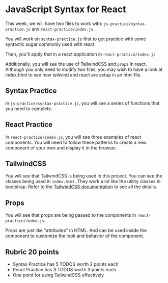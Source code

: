 # JavaScript Syntax for React

This week, we will have two files to work with: `js-practice/syntax-practice.js` and `react-practice/index.js`.

You will work on `syntax-practice.js` first to get practice with some syntactic sugar commonly used with react.

Then, you'll apply that in a react application in `react-practice/index.js`

Additionally, you will see the use of TailwindCSS and `props` in react. Although you only need to modify two files, you may wish to have a look at index.html to see how tailwind and react are setup in an html file.

## Syntax Practice

In `js-practice/syntax-practice.js`, you will see a series of functions that you need to complete.

## React Practice

In `react-practice/index.js`, you will see three examples of react components. You will need to follow these patterns to create a new component of your own and display it in the browser.

## TailwindCSS

You will see that TailwindCSS is being used in this project. You can see the classes being used in `index.html`. They work a lot like the utility classes in bootstrap. Refer to the [TailwindCSS documentation](https://tailwindcss.com/docs) to see all the details.

## Props

You will see that props are being passed to the components in `react-practice/index.js`. 

Props are just like "attributes" in HTML. And can be used inside the component to customize the look and behavior of the component.

## Rubric 20 points

- Syntax Practice has 5 TODOS worth 2 points each
- React Practice has 3 TODOS worth 3 points each
- One point for using TailwindCSS effectively
